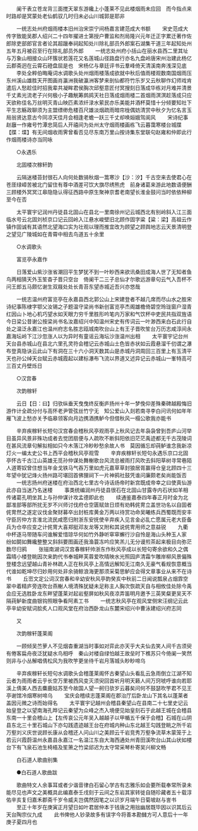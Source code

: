 <!-- { "loadSidebar": true } -->
　　阑干表立苍龙背三面搅天翠东游纔上小蓬莱不见此楼烟雨未应回　而今指点来时路却是冥蒙处老仙鹤驭几时归未必山川城郭是耶非

　　一统志处州府烟雨楼本旧州治宋崇宁间杨嘉言建范成大书额
　　宋史范成大传字致能吴郡人绍兴二十四年擢进士第授户曹监和剂局隆兴元年迁正字累迁著作佐郎除吏部郎官言者论其超躐奉祠起知处川除礼部员外郎案石湖集干道三年起知处州五年五月被召至行在除礼部员外郎
　　一统志处州府小括山在丽水县西二里其址与万象山相接众山环簇状若莲花又名莲城山径路盘行亦名九盘岭唐宋州治建此杨亿云郡斋迥在云霄石磴盘屈是也　宋杨亿与章廷评书云羣峰倚天清溪南奔浅深见底
　　李处全粹伯晦庵词水调歌头处州烟雨楼落成欲就中秋后值雨楼观数南国烟雨压东州溪山雄胜天开图画肖瀛洲我破瀛洲客梦来剖仙都符竹乐岁又云秋聊作幻师戏肯遣后人愁趁佳时招我辈共凝眸君侯胸次邱壑意匠付冥搜刻日落成华栋对月难并清景千丈素光流老子兴何极小子趣觥筹鹧鸪天社日落成烟雨楼二首烟雨溟溟趁落成只应天欲称佳名万丝明灭青山映匹素浓纤渌水萦民亦乐美能并酒杯莫惜十分倾要知社下平生志觞政聊须为主盟缥缈危楼百尺雄淡烟疏雨暗帘栊偶妨清赏中秋夕为忆名言玉局翁贤达意古今同凉天佳月会相逢老蟾一跃三千丈却唤姮娥驾阆风
　　宋诗纪事赵廱一作雍号竹潭忠简后人开禧间为处州太守烟雨楼画栋飞云暮霭寒楼台城牒【牒：堞】有无间烟收雨霁曾看否见尽东南万里山按诗集东堂联句赵雍和仲即此行作烟雨楼诗亦当同咏

　　○永遇乐

　　北固楼次稼轩韵

　　云隔迷楼苔封很石人向何处数骑秋烟一篙寒沙【沙：汐】千古空来去使君心在苍厓绿嶂苦被北门留住有尊中酒差可饮大旗尽绣熊虎　前身诸葛来游此地数语便酬三顾楼外冥冥江皋隐隐认得征西路中原生聚神京耆老南望长淮金鼓问当时依依种柳至今在否

　　太平寰宇记润州丹徒县北固山在县北一里南徐州记云城西北有别岭斜入江三面临水号云北固刘桢京口记云回岭入江悬水峻壁旧北顾作固字粱【粱：梁】高祖云作镇作固诚有其语然北望海口实为壮观以理而推宜改为顾望之顾舆地志云天景清明登之望见广陵城如在青霄中相去鸟道五十余里

　　○水调歌头

　　富览亭永嘉作

　　日落爱山紫沙涨省潮回平生梦犹不到一叶眇西来欲讯桑田成海人世了无知者鱼鸟两相猜天外玉笙杳子晋只空台　倚阑干二三子总仙才尔歌远游章句云气入吾杯不问王郎五马颇忆谢生双屐处处长青苔东望赤城近吾兴亦悠哉

　　一统志温州府富览亭在永嘉县西北郭公山上宋建登者不越几席而尽山水之胜宋诗纪事陈棣字鄂父汝锡之子题温守梁尚书新创富览亭杰阁雄檐倚碧空玲珑窗户湿青红因山卜地心机巧望水如天眼力穷千里胜形吟笔内万家和气饮杯中吏民共指双旌语今日梁公昔谢公按梁尚书名汝嘉绍兴中知温州宋史有传词云一叶渺西来白石此行自处之温泛永嘉江也温州府志名胜志瓯城南吹台山上有王子晋吹笙台万历志咸淳间永嘉海坛岭下江沙忽涨人以为异时有童谣云海坛沙涨温州出相
　　太平寰宇记台州天台县赤城山在县北六里孔灵符会稽记云赤城山土色皆赤状如云霞悬溜千仞谓之瀑布登真隐诀云此山下有洞在三十六小洞天数其山是赤城丹洞周回三百里上有玉清平天也孙公绰天台赋云赤城霞起以建标瀑布飞流以界道又述异记云赤城山一峯特高可三百丈丹壁烁日

　　○汉宫春

　　次韵稼轩

　　云日【日：曰】归欤纵垂天曳曳终反衡庐扬州十年一梦俛仰差殊秦碑越殿悔旧游作计全疏分付与高怀老尹管弦丝竹宁无　知公爱山入剡若南寻李白问讯何如年年雁飞波上愁亦关予临皋领客向月边携酒携鲈今但借秋风一榻公歌我亦能书

　　辛弃疾稼轩长短句汉宫春会稽秋风亭观雨亭上秋风记去年袅袅曾到吾庐山河举目虽异风景非殊功成者去觉团扇便与人疏吹不断斜阳依旧茫茫禹迹都无千古茂陵词在甚风流章句解拟相如只今木落江冷眇眇愁余故人书　莫因循忘却莼鲈谁念我新凉灯火一编太史公书上西平会稽秋风亭观雪
　　辛弃疾稼轩长短句永遇乐京口北固亭怀古千古江山英雄无觅孙仲谋处舞榭歌台风流总被雨打风吹去斜阳草树寻常巷陌人道寄奴曾住想当年金戈铁马气吞万里如虎元嘉草草封狼居胥赢得仓皇北顾四十三年望中犹记烽火扬州路可堪回首佛狸祠下一片神鸦社鼓凭谁问廉颇老矣尚能饭否
　　一统志扬州府迷楼在府治西北七里古今诗话炀帝时新宫既成帝幸之曰使真仙游此亦自当迷乃名迷楼
　　事类统编润州丹徒县很石在北固山甘露寺内石状如羊相传诸葛孔明坐其上与孙仲谋计攻孟德即此也
　　续通鉴嘉泰四年春正月时金为北鄙准部等部所扰无岁不兴师讨伐府仓空匮赋敛日烦有劝韩侂冑立盖世功名以自固者侂冑然之遂定议伐金聚财募卒出封桩库黄金万两以待赏功命吴曦练兵西蜀既而安丰守臣厉仲方言淮北流民咸愿归附浙东安抚使辛弃疾入见言金必乱亡愿属元老大臣备兵为仓卒应变之计侂冑大喜郑挺邓友龙等又附和其说侂冑用师之意益锐
　　九衢中杯逐马带随车问谁解爱惜琼华何如竹外静听窣窣蠏行沙自怜是海山头种玉人家　纷如鬬如舞纔整整又斜斜要图画还我渔蓑冻吟应笑羔儿无分谩煎茶起来极目向弥茫数尽归鸦
　　张镃南湖词汉宫春稼轩帅浙东作秋风亭成以长短句寄余欲和久之偶霜晴小楼登眺因次来韵代书奉城畔芙蓉爱吹晴映水光照园庐清霜乍雕岸柳风景偏殊登楼念远望越山青补林疏人正在秋风亭上高情远解知无江南久无豪气看规恢意概当代谁如乾坤尽归妙用何处非余骑鲸浪海更那须采菊思鲈应会得文章事业从来不在诗书
　　丘崈文定公词汉宫春和辛幼安秋风亭韵癸亥中秋前二日闻说瓢泉占烟霏空翠中着精庐旁连吹台燕榭人境清殊犹疑未足称主人胸次恢疏天自与相攸佳处除今禹会应无选胜卧龙东畔望蓬莱对起岩壑屏如秋风夜凉弄笛明月邀予三英笑粲更吴天不隔莼鲈新度曲银钩照眼争看阿素工书
　　一统志秋风亭在观风堂侧宋汪纲记云此亭辛幼安赋词脍炙人口观风堂在府治西卧龙山东麓宋绍兴中曹泳建绍兴府志同

　　又

　　次韵稼轩蓬莱阁

　　一顾倾吴苎萝人不见烟杳重湖当时事如对弈此亦天乎大夫仙去笑人间千古须臾有倦客扁舟夜泛犹疑水鸟相呼　秦山对楼自绿怕越王故垒时下樵苏只今倚阑一笑然则非与小丛解唱倩松风为我吹竽更坐待千岩月落城头眇眇啼乌

　　辛弃疾稼轩长短句水调歌头会稽蓬莱阁怀古秦望山头看乱云急雨倒立江湖不知云者为雨雨者云乎长空万里被西风变灭须臾回首听月明天籁人间万窍唬呼谁向若耶溪上倩美人西去麋鹿姑苏至今故国人望一舸归欤岁云暮矣问何不鼓瑟吹竽君不见王亭谢馆冷烟寒树啼乌
　　宝庆会稽续志蓬莱阁在郡治厅后卧龙山下其名以蓬莱者盖因元微之诗而始得名
　　太平寰宇记越州会稽县秦望山在县南二十七里史记云始皇登之以望南海孔晔记云秦望为众峰之杰入境便见始皇刻石于此越王城在会稽县东南一十里会稽山上【左传哀公元年吴入越越子以甲楯五千保于会稽】石城在山阴县东北三十里石城山下亦勾践遗迹越王台在府城内种山东北越王勾践登眺之所千岩万壑刘义庆世说顾长康从会稽还人问山川之美顾云千岩竞秀万壑争流草木蒙笼于上若云兴霞蔚温州永嘉县永嘉江一名温江东自大海西通处州青田溪吹台山其山状如楼台下有飞泉石池生椅梧及笙箫之竹梁邱迟为太守常采琴朴寄吴兴柳文畅

　　白石道人歌曲别集

　　●白石道人歌曲跋

　　歌曲特文人余事耳或者少谐音律白石留心学古有志雅乐如会要所载奉常所录未能尽见也声文之美概具此编嘉泰壬戌刻于云间之东岩其家转徙自随珍藏者五十载淳佑辛亥复归嘉禾郡斋千岁令威夫岂偶然因笔之以识岁月端午日菊坡赵与訔书
　　至正十年岁在庚寅正月望日如叶君居仲本于钱唐之用拙幽居既毕因以识其后云天台陶宗仪九成
　　此书俾他人钞录故多有误字今将善本勘雠方可人意后十一年庚子夏四月也
